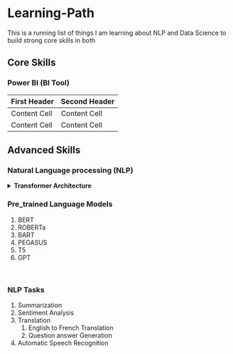 # Learning-Path
This is a running list of things I am learning about NLP and Data Science to build strong core skills in both
## Core Skills<br>

### Power BI (BI Tool)<br>


| First Header  | Second Header |
| ------------- | ------------- |
| Content Cell  | Content Cell  |
| Content Cell  | Content Cell  |

## Advanced Skills<br>

### Natural Language processing (NLP)<br>

<details><summary> <b> Transformer Architecture </b> <br></summary>
<p>

| Concept                                   |  Resource                                                                       | Done |
| ------------------------------            | -------------                                                                   |      |
| Transformer architecture                  | Content Cell                                                                    |      |
| Content Cell                              | Content Cell                                                                    |      |

</p>
</details>



### Pre_trained Language Models<br>
<ol>
  <li>BERT</li>
  <li>ROBERTa</li>
  <li>BART
    
  </li>
  <li>PEGASUS</li>
  <li>T5</li>
  <li>GPT</li>
</ol><br>

### NLP Tasks<br>
<ol>
  <li>Summarization</li>
  <li>Sentiment Analysis</li>
  <li>Translation
    <ol>
      <li>English to French Translation</li>
      <li>Question answer Generation</li>
    </ol>
  </li>
  <li>Automatic Speech Recognition</li>
</ol>


